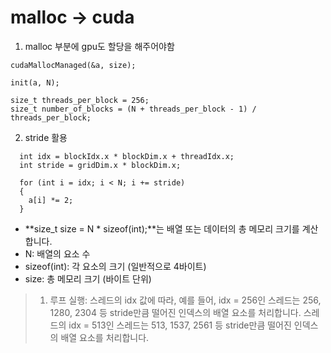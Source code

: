 # malloc -> cuda

1. malloc 부분에 gpu도 할당을 해주어야함
```cuda
cudaMallocManaged(&a, size);

init(a, N);

size_t threads_per_block = 256;
size_t number_of_blocks = (N + threads_per_block - 1) / threads_per_block;
```

2. stride 활용

```cuda
  int idx = blockIdx.x * blockDim.x + threadIdx.x;
  int stride = gridDim.x * blockDim.x;

  for (int i = idx; i < N; i += stride)
  {
    a[i] *= 2;
  }
```
- **size_t size = N * sizeof(int);**는 배열 또는 데이터의 총 메모리 크기를 계산합니다.
- N: 배열의 요소 수
- sizeof(int): 각 요소의 크기 (일반적으로 4바이트)
- size: 총 메모리 크기 (바이트 단위)

> 1. 루프 실행:
> 스레드의 idx 값에 따라, 예를 들어, idx = 256인 스레드는 256, 1280, 2304 등
> stride만큼 떨어진 인덱스의 배열 요소를 처리합니다.
> 스레드의 idx = 513인 스레드는 513, 1537, 2561 등 stride만큼 떨어진 인덱스의 배열
> 요소를 처리합니다.
